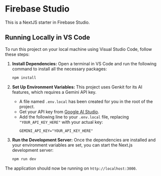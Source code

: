 # Firebase Studio

This is a NextJS starter in Firebase Studio.

## Running Locally in VS Code

To run this project on your local machine using Visual Studio Code, follow these steps:

1.  **Install Dependencies:**
    Open a terminal in VS Code and run the following command to install all the necessary packages:
    ```bash
    npm install
    ```

2.  **Set Up Environment Variables:**
    This project uses Genkit for its AI features, which requires a Gemini API key.
    -   A file named `.env.local` has been created for you in the root of the project.
    -   Get your API key from [Google AI Studio](https://aistudio.google.com/app/apikey).
    -   Add the following line to your `.env.local` file, replacing `"YOUR_API_KEY_HERE"` with your actual key:
        ```
        GEMINI_API_KEY="YOUR_API_KEY_HERE"
        ```

3.  **Run the Development Server:**
    Once the dependencies are installed and your environment variables are set, you can start the Next.js development server:
    ```bash
    npm run dev
    ```

The application should now be running on `http://localhost:3000`.
